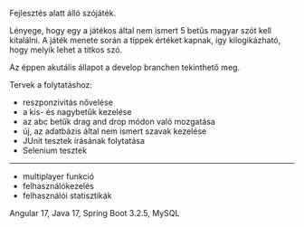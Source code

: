 Fejlesztés alatt álló szójáték.

Lényege, hogy egy a játékos által nem ismert 5 betűs magyar szót kell kitalálni.
A játék menete során a tippek értéket kapnak, így kilogikázható, hogy melyik lehet a titkos szó.

Az éppen akutális állapot a develop branchen tekinthető meg.

Tervek a folytatáshoz:
- reszponzivitás nővelése
- a kis- és nagybetűk kezelése
- az abc betűk drag and drop módon való mozgatása
- új, az adatbázis által nem ismert szavak kezelése
- JUnit tesztek írásának folytatása
- Selenium tesztek
- -------------------------
- multiplayer funkció
- felhasználókezelés
- felhasználói statisztikák

Angular 17, Java 17, Spring Boot 3.2.5, MySQL
